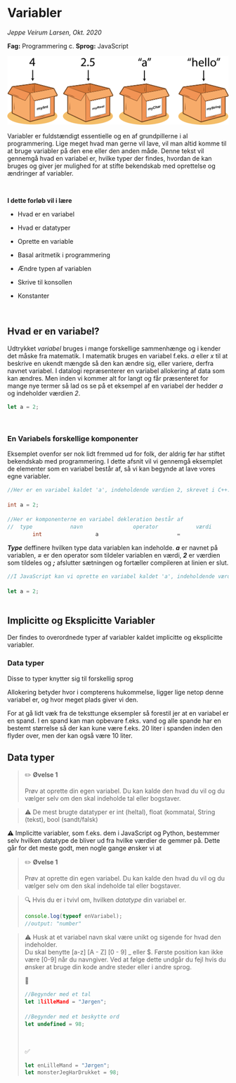 

# Variabler

*Jeppe Veirum Larsen, Okt. 2020*

**Fag:** Programmering c.         **Sprog:** JavaScript

![Think variables as boxes contining values!](./figures/variables.png)



Variabler er fuldstændigt essentielle og en af grundpillerne i al programmering. Lige meget hvad man gerne vil lave, vil man altid komme til at bruge variabler på den ene eller den anden måde. Denne tekst vil gennemgå hvad en variabel er, hvilke typer der findes, hvordan de kan bruges og giver jer mulighed for at stifte bekendskab med oprettelse og ændringer af variabler.

<br/>

 **I dette forløb vil i lære**

- Hvad er en variabel

- Hvad er datatyper

- Oprette en variable
- Basal aritmetik i programmering

- Ændre typen af variablen

- Skrive til konsollen
- Konstanter

<br/>

## Hvad er en variabel?

Udtrykket *variabel* bruges i mange forskellige sammenhænge og i kender det måske fra matematik. I matematik bruges en variabel f.eks. *a* eller *x* til at beskrive en ukendt mængde så den kan ændre sig, eller variere, derfra navnet variabel. I datalogi repræsenterer en variabel allokering af data som kan ændres. Men inden vi kommer alt for langt og får præsenteret for mange nye termer så lad os se på et eksempel af en variabel der hedder *a* og indeholder værdien *2*.

``` javascript
let a = 2;
```

<br/>

### En Variabels forskellige komponenter

Eksemplet ovenfor ser nok lidt fremmed ud for folk, der aldrig før har stiftet bekendskab med programmering. I dette afsnit vil vi gennemgå eksemplet de elementer som en variabel består af, så vi kan begynde at lave vores egne variabler. 

```java
//Her er en variabel kaldet 'a', indeholdende værdien 2, skrevet i C++.

int a = 2;
	
//Her er komponenterne en variabel dekleration består af
//	type			navn				operator			værdi				terminator
		int					a						  =						2							;

```



***Type*** deffinere hvilken type data variablen kan indeholde. ***a*** er navnet på variablen, ***=*** er den operator som tildeler variablen en værdi, ***2*** er værdien som tildeles og ***;*** afslutter sætningen og fortæller compileren at linien er slut.







````js
//I JavaScript kan vi oprette en variabel kaldet 'a', indeholdende værdien 2, f.eks. se sådan ud.

let a = 2;
 
````



## Implicitte og Eksplicitte Variabler

Der findes to overordnede typer af variabler kaldet implicitte og eksplicitte variabler. 

### Data typer





Disse to typer knytter sig til forskellig sprog 





 Allokering betyder hvor i compterens hukommelse, ligger lige netop denne variabel er, og hvor meget plads giver vi den.



For at gå lidt væk fra de teksttunge eksempler så forestil jer at en variabel er en spand. I en spand kan man opbevare f.eks. vand og alle spande har en bestemt størrelse så der kan kune være f.eks. 20 liter i spanden inden den flyder over, men der kan også være 10 liter. 




## Data typer



> :pencil2: **Øvelse 1**
>
> Prøv at oprette din egen variabel. Du kan kalde den hvad du vil og du vælger selv om den skal indeholde tal eller bogstaver.



> :warning: De mest brugte datatyper er int (heltal), float (kommatal, String (tekst), bool (sandt/falsk) 



:warning: Implicitte variabler, som f.eks. dem i JavaScript og Python, bestemmer selv hvilken datatype de bliver ud fra hvilke værdier de gemmer på. Dette går for det meste godt, men nogle gange ønsker vi at  



>:pencil2: **Øvelse 1**
>
>
>Prøv at oprette din egen variabel. Du kan kalde den hvad du vil og du vælger selv om den skal indeholde tal eller bogstaver.



> :mag: Hvis du er i tvivl om, hvilken *datatype* din variabel er.
>
> ```javascript
> console.log(typeof enVariabel);
> //output: "number"
> ```
>
> 





> :warning: Husk at et variabel navn skal være unikt og sigende for hvad den indeholder.  
> Du skal benytte [a-z] [A - Z] [0 - 9] _ eller $. Første position kan ikke være [0-9] når du navngiver. Ved at følge dette undgår du fejl hvis du ønsker at bruge din kode andre steder eller i andre sprog.
>
> :no_entry_sign: 
>
> ```javascript
> //Begynder med et tal
> let 1lilleMand = "Jørgen";
> 
> //Begynder med et beskytte ord
> let undefined = 98;
> ```
>
> <br/>
>
> :white_check_mark: 
>
> ```javascript
> let enLilleMand = "Jørgen";
> let monsterJegHarDrukket = 98;
> ```
>
> 

































